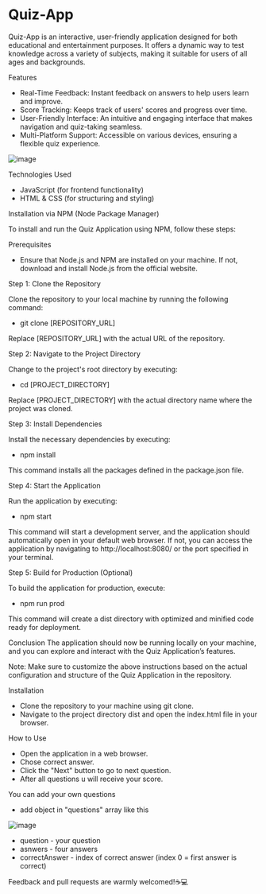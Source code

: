 # Quiz-App

Quiz-App is an interactive, user-friendly application designed for both educational and entertainment purposes. It offers a dynamic way to test knowledge across a variety of subjects, making it suitable for users of all ages and backgrounds.

Features
- Real-Time Feedback: Instant feedback on answers to help users learn and improve.
- Score Tracking: Keeps track of users' scores and progress over time.
- User-Friendly Interface: An intuitive and engaging interface that makes navigation and quiz-taking seamless.
- Multi-Platform Support: Accessible on various devices, ensuring a flexible quiz experience.

![image](https://github.com/Cepako/Quiz-App/assets/131913675/106ad9d9-2d25-48d1-9b97-b92163f8af30)


Technologies Used
- JavaScript (for frontend functionality)
- HTML & CSS (for structuring and styling)
  
Installation via NPM (Node Package Manager)

To install and run the Quiz Application using NPM, follow these steps:

Prerequisites
- Ensure that Node.js and NPM are installed on your machine. If not, download and install Node.js from the official website.

Step 1: Clone the Repository

Clone the repository to your local machine by running the following command:
- git clone [REPOSITORY_URL]
  
Replace [REPOSITORY_URL] with the actual URL of the repository.

Step 2: Navigate to the Project Directory

Change to the project's root directory by executing:
- cd [PROJECT_DIRECTORY]
  
Replace [PROJECT_DIRECTORY] with the actual directory name where the project was cloned.

Step 3: Install Dependencies

Install the necessary dependencies by executing:
- npm install
  
This command installs all the packages defined in the package.json file.

Step 4: Start the Application

Run the application by executing:
- npm start

This command will start a development server, and the application should automatically open in your default web browser. If not, you can access the application by navigating to http://localhost:8080/ or the port specified in your terminal.

Step 5: Build for Production (Optional)

To build the application for production, execute:
- npm run prod
  
This command will create a dist directory with optimized and minified code ready for deployment.

Conclusion
The application should now be running locally on your machine, and you can explore and interact with the Quiz Application’s features.

Note: Make sure to customize the above instructions based on the actual configuration and structure of the Quiz Application in the repository.

Installation

- Clone the repository to your machine using git clone.
- Navigate to the project directory dist and open the index.html file in your browser.

How to Use

- Open the application in a web browser.
- Chose correct answer.
- Click the "Next" button to go to next question.
- After all questions u will receive  your score.

You can add your own questions

- add object in "questions" array like this

![image](https://github.com/Cepako/Quiz-App/assets/131913675/7c9587d0-a098-4b20-94bd-c51443bc1277)

- question - your question
- asnwers - four answers
- correctAnswer - index of correct answer (index 0 = first answer is correct)

Feedback and pull requests are warmly welcomed!☕💻
